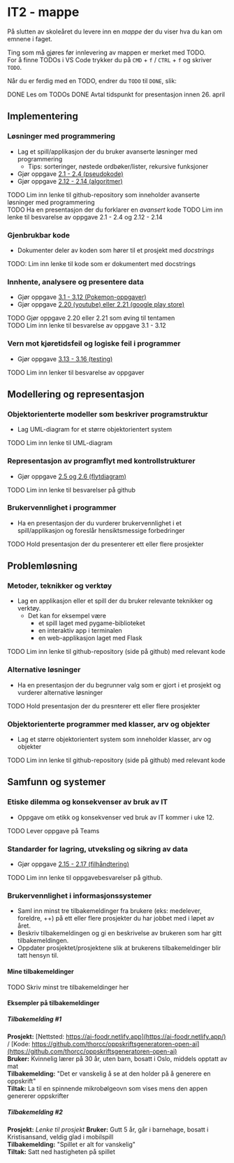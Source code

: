 # IT2 - mappe

På slutten av skoleåret du levere inn en _mappe_ der du viser hva du kan om emnene i faget.

Ting som må gjøres før innlevering av mappen er merket med TODO.  
For å finne TODOs i VS Code trykker du på `CMD` + `f` / `CTRL` + `f` og skriver `TODO`.

Når du er ferdig med en TODO, endrer du `TODO` til `DONE`, slik:

DONE Les om TODOs
DONE Avtal tidspunkt for presentasjon innen 26. april

## Implementering

### Løsninger med programmering

- Lag et spill/applikasjon der du bruker avanserte løsninger med programmering
  - Tips: sorteringer, nøstede ordbøker/lister, rekursive funksjoner
- Gjør oppgave [2.1 - 2.4 (pseudokode)](https://it2.thorcc.no/databehandling-og-algoritmer/pseudokode#oppgaver)
- Gjør oppgave [2.12 - 2.14 (algoritmer)](https://it2.thorcc.no/databehandling-og-algoritmer/algoritmer#oppgaver)

TODO Lim inn lenke til github-repository som inneholder avanserte løsninger med programmering  
TODO Ha en presentasjon der du forklarer en _avansert_ kode
TODO Lim inn lenke til besvarelse av oppgave 2.1 - 2.4 og 2.12 - 2.14

### Gjenbrukbar kode

- Dokumenter deler av koden som hører til et prosjekt med _docstrings_

TODO: Lim inn lenke til kode som er dokumentert med docstrings

### Innhente, analysere og presentere data

- Gjør oppgave [3.1 - 3.12 (Pokemon-oppgaver)](https://it2.thorcc.no/apputvikling/oppgaver)
- Gjør oppgave [2.20 (youtube) eller 2.21 (google play store)](https://it2.thorcc.no/databehandling-og-algoritmer/storre-oppgaver)

TODO Gjør oppgave 2.20 eller 2.21 som øving til tentamen  
TODO Lim inn lenke til besvarelse av oppgave 3.1 - 3.12

### Vern mot kjøretidsfeil og logiske feil i programmer

- Gjør oppgave [3.13 - 3.16 (testing)](https://it2.thorcc.no/apputvikling/testing#oppgaver)

TODO Lim inn lenker til besvarelse av oppgaver

## Modellering og representasjon

### Objektorienterte modeller som beskriver programstruktur

- Lag UML-diagram for et større objektorientert system

TODO Lim inn lenke til UML-diagram  

### Representasjon av programflyt med kontrollstrukturer

- Gjør oppgave [2.5  og 2.6 (flytdiagram)](https://it2.thorcc.no/databehandling-og-algoritmer/)

TODO Lim inn lenke til besvarelser på github

### Brukervennlighet i programmer

- Ha en presentasjon der du vurderer brukervennlighet i et spill/applikasjon og foreslår hensiktsmessige forbedringer

TODO Hold presentasjon der du presenterer ett eller flere prosjekter

## Problemløsning

### Metoder, teknikker og verktøy

- Lag en applikasjon eller et spill der du bruker relevante teknikker og verktøy.
  - Det kan for eksempel være
    - et spill laget med pygame-biblioteket
    - en interaktiv app i terminalen
    - en web-applikasjon laget med Flask

TODO Lim inn lenke til github-repository (side på github) med relevant kode

### Alternative løsninger

- Ha en presentasjon der du begrunner valg som er gjort i et prosjekt og vurderer alternative løsninger

TODO Hold presentasjon der du presnterer ett eller flere prosjekter

### Objektorienterte programmer med klasser, arv og objekter

- Lag et større objektorientert system som inneholder klasser, arv og objekter

TODO Lim inn lenke til github-repository (side på github) med relevant kode

## Samfunn og systemer

### Etiske dilemma og konsekvenser av bruk av IT

- Oppgave om etikk og konsekvenser ved bruk av IT kommer i uke 12.

TODO Lever oppgave på Teams

### Standarder for lagring, utveksling og sikring av data

- Gjør oppgave [2.15 - 2.17 (filhåndtering)](https://it2.thorcc.no/databehandling-og-algoritmer/filhandtering#oppgaver)

TODO Lim inn lenke til oppgavebesvarelser på github.

### Brukervennlighet i informasjonssystemer

- Saml inn minst tre tilbakemeldinger fra brukere  (eks: medelever, foreldre, ++) på ett eller flere prosjekter du har jobbet med i løpet av året.
- Beskriv tilbakemeldingen og gi en beskrivelse av brukeren som har gitt tilbakemeldingen.
- Oppdater prosjektet/prosjektene slik at brukerens tilbakemeldinger blir tatt hensyn til.

#### Mine tilbakemeldinger

TODO Skriv minst tre tilbakemeldinger her

#### Eksempler på tilbakemeldinger

##### Tilbakemelding #1

**Prosjekt:** [Nettsted: https://ai-foodr.netlify.app](https://ai-foodr.netlify.app/) / [Kode: https://github.com/thorcc/oppskriftsgeneratoren-open-ai](https://github.com/thorcc/oppskriftsgeneratoren-open-ai)  
**Bruker:** Kvinnelig lærer på 30 år, uten barn, bosatt i Oslo, middels opptatt av mat  
**Tilbakemelding:** "Det er vanskelig å se at den holder på å generere en oppskrift"  
**Tiltak:** La til en spinnende mikrobølgeovn som vises mens den appen genererer oppskrifter

##### Tilbakemelding #2

**Prosjekt:** _Lenke til prosjekt_
**Bruker:** Gutt 5 år, går i barnehage, bosatt i Kristisansand, veldig glad i mobilspill  
**Tilbakemelding:** "Spillet er alt for vanskelig"  
**Tiltak:** Satt ned hastigheten på spillet